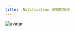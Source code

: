 ```yaml
---
title:  Notification 通知提醒框
---
```

![avatar](http://10.101.10.57/components/other/components/notification_.jpg)
